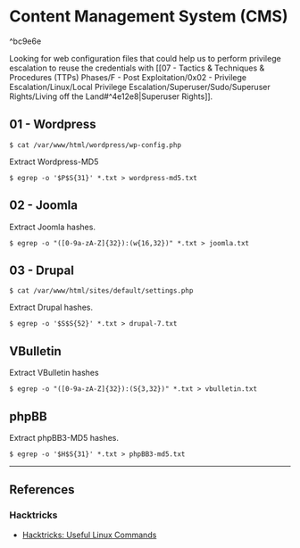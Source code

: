 # Content Management System (CMS)

^bc9e6e

Looking for web configuration files that could help us to perform privilege escalation to reuse the credentials with [[07 - Tactics & Techniques & Procedures (TTPs) Phases/F - Post Exploitation/0x02 - Privilege Escalation/Linux/Local Privilege Escalation/Superuser/Sudo/Superuser Rights/Living off the Land#^4e12e8|Superuser Rights]].

## 01 - Wordpress

```
$ cat /var/www/html/wordpress/wp-config.php
```

Extract Wordpress-MD5

```
$ egrep -o '$P$S{31}' *.txt > wordpress-md5.txt
```

## 02 - Joomla

Extract Joomla hashes.

```
$ egrep -o "([0-9a-zA-Z]{32}):(w{16,32})" *.txt > joomla.txt
```

## 03 - Drupal

```
$ cat /var/www/html/sites/default/settings.php
```

Extract Drupal hashes.

```
$ egrep -o '$S$S{52}' *.txt > drupal-7.txt
```

## VBulletin

Extract VBulletin hashes

```
$ egrep -o "([0-9a-zA-Z]{32}):(S{3,32})" *.txt > vbulletin.txt
```

## phpBB

Extract phpBB3-MD5 hashes.

```
$ egrep -o '$H$S{31}' *.txt > phpBB3-md5.txt
```

---
## References

### Hacktricks

- [Hacktricks: Useful Linux Commands](https://book.hacktricks.wiki/en/linux-hardening/useful-linux-commands.html)